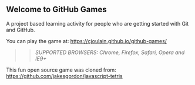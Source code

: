 ## Welcome to GitHub Games

A project based learning activity for people who are getting started with Git and GitHub.

You can play the game at: https://cjoulain.github.io/github-games/

>> _*SUPPORTED BROWSERS*: Chrome, Firefox, Safari, Opera and IE9+_

This fun open source game was cloned from: https://github.com/jakesgordon/javascript-tetris
